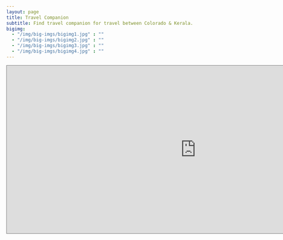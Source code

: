```yaml
---
layout: page
title: Travel Companion
subtitle: Find travel companion for travel between Colorado & Kerala.
bigimg:
  - "/img/big-imgs/bigimg1.jpg" : ""
  - "/img/big-imgs/bigimg2.jpg" : ""
  - "/img/big-imgs/bigimg3.jpg" : ""
  - "/img/big-imgs/bigimg4.jpg" : ""
---
```


<iframe src="https://calendar.google.com/calendar/embed?showTitle=0&amp;showTabs=0&amp;showCalendars=0&amp;height=444&amp;wkst=1&amp;bgcolor=%23999999&amp;src=6rmpvkeskus2c1b72uu371d77o%40group.calendar.google.com&amp;color=%23333333&amp;ctz=America%2FDenver" style="border:solid 1px #777" width="999" height="444" frameborder="0" scrolling="no"></iframe>
